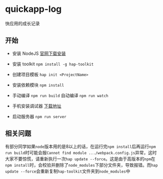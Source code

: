 # quickapp-log
快应用的成长记录

## 开始
- 安装 NodeJS [官网下载安装](https://nodejs.org/)

- 安装 toolkit ```npm install -g hap-toolkit```

- 创建项目模板 ```hap init <ProjectName>```

- 安装依赖模块 ```npm install```

- 手动编译 ```npm run build``` 自动编译 ```npm run watch```

- 手机安装调试器 [下载地址](https://www.quickapp.cn/docCenter/post/69)

- 启动服务器 ```npm run server```


## 相关问题

有部分同学如果`node`版本用的是8以上的话，在运行完`npm install`后再运行`npm run build`时可能会报`Cannot find module .../webpack.config.js`异常，这时大家不要惊慌，请重新执行一次`hap update --force`。这是由于高版本的`npm`在`npm install`时，会校验并删除了`node_modules`下部分文件夹，导致报错。而`hap update --force`会重新复制`hap-toolkit`文件夹到`node_modules`中
